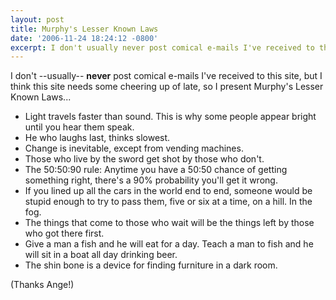 ```yaml
---
layout: post
title: Murphy's Lesser Known Laws
date: '2006-11-24 18:24:12 -0800'
excerpt: I don't usually never post comical e-mails I've received to this site, but I need something to cheering me up.
---
```

I don't --usually-- __never__ post comical e-mails I've received to this site, but I think this site needs some cheering up of late, so I present Murphy's Lesser Known Laws...

* Light travels faster than sound. This is why some people appear bright until you hear them speak.
* He who laughs last, thinks slowest.
* Change is inevitable, except from vending machines.
* Those who live by the sword get shot by those who don't.
* The 50:50:90 rule: Anytime you have a 50:50 chance of getting something right, there's a 90% probability you'll get it wrong.
* If you lined up all the cars in the world end to end, someone would be stupid enough to try to pass them, five or six at a time, on a hill. In the fog.
* The things that come to those who wait will be the things left by those who got there first.
* Give a man a fish and he will eat for a day. Teach a man to fish and he will sit in a boat all day drinking beer.
* The shin bone is a device for finding furniture in a dark room.

(Thanks Ange!)